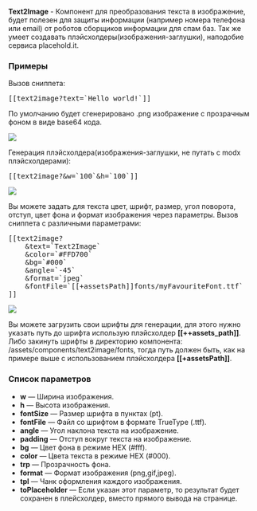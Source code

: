 <b>Text2Image</b> - Компонент для преобразования текста в изображение, будет полезен для защиты информации (например номера телефона или email) от роботов сборщиков информации для спам баз. Так же умеет создавать плэйсхолдеры(изображения-заглушки), наподобие сервиса placehold.it.

<h3>Примеры</h3>

Вызов сниппета:
<pre>[[text2image?text=`Hello world!`]]</pre>
По умолчанию будет сгенерировано .png изображение с прозрачным фоном в виде base64 кода.

<img src="https://file.modx.pro/files/0/5/d/05dcbf23b7b635485cc035883c9c2d5c.png" />


Генерация плэйсхолдера(изображения-заглушки, не путать с modx плэйсхолдерами):
<pre>[[text2image?&w=`100`&h=`100`]]</pre>
<img src="https://file.modx.pro/files/9/3/1/9310fc072b7af00b019452d8a8ad3128.png" />

Вы можете задать для текста цвет, шрифт, размер, угол поворота, отступ, цвет фона и формат изображения через параметры. 
Вызов сниппета с различными параметрами:
<pre>
[[text2image?
    &text=`Text2Image`
    &color=`#FFD700`
    &bg=`#000`
    &angle=`-45`
    &format=`jpeg`
    &fontFile=`[[+assetsPath]]fonts/myFavouriteFont.ttf`
]]
</pre>
<img src="https://file.modx.pro/files/b/e/e/beedc32578b5e64b1e1582283a348a07.png" />

Вы можете загрузить свои шрифты для генерации, для этого нужно указать путь до шрифта использую плэйсхолдер <b>[[++assets_path]]</b>. Либо закинуть шрифты в директорию компонента: /assets/components/text2image/fonts, тогда путь должен быть, как на примере выше с использованием плэйсхолдера <b>[[+assetsPath]]</b>.

<h3>Список параметров</h3>
<ul>
<li><b>w</b> — Ширина изображения.</li>
<li><b>h</b> — Высота изображения.</li>
<li><b>fontSize</b> — Размер шрифта в пунктах (pt).</li>
<li><b>fontFile</b> — Файл со шрифтом в формате TrueType (.ttf).</li>
<li><b>angle</b> — Угол наклона текста на изображение.</li>
<li><b>padding</b> — Отступ вокруг текста на изображение.</li>
<li><b>bg</b> — Цвет фона в режиме HEX (#fff).</li>
<li><b>color</b> — Цвета текста в режиме HEX (#000).</li>
<li><b>trp</b> — Прозрачность фона.</li>
<li><b>format</b> — Формат изображения (png,gif,jpeg).</li>
<li><b>tpl</b> — Чанк оформления каждого изображения.</li>
<li><b>toPlaceholder</b> — Если указан этот параметр, то результат будет сохранен в плейсхолдер, вместо прямого вывода на странице.</li>
</ul>
